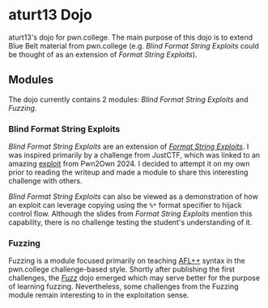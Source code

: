 # aturt13 Dojo
aturt13's dojo for pwn.college. The main purpose of this dojo is to extend Blue Belt material from pwn.college (e.g. *Blind Format String Exploits* could be thought of as an extension of *Format String Exploits*).

## Modules
The dojo currently contains 2 modules: *Blind Format String Exploits* and *Fuzzing*.

### Blind Format String Exploits
*Blind Format String Exploits* are an extension of [*Format String Exploits*](https://pwn.college/software-exploitation/format-string-exploits/). I was inspired primarily by a challenge from JustCTF, which was linked to an amazing [exploit](https://www.synacktiv.com/en/publications/exploiting-a-blind-format-string-vulnerability-in-modern-binaries-a-case-study-from) from Pwn2Own 2024. I decided to attempt it on my own prior to reading the writeup and made a module to share this interesting challenge with others.

*Blind Format String Exploits* can also be viewed as a demonstration of how an exploit can leverage copying using the `%*` format specifier to hijack control flow. Although the slides from *Format String Exploits* mention this capability, there is no challenge testing the student's understanding of it.

### Fuzzing
Fuzzing is a module focused primarily on teaching [AFL++](https://github.com/AFLplusplus/AFLplusplus) syntax in the pwn.college challenge-based style. Shortly after publishing the first challenges, the [*Fuzz*](https://pwn.college/fuzz~c7f7b8c2/) dojo emerged which may serve better for the purpose of learning fuzzing. Nevertheless, some challenges from the Fuzzing module remain interesting to in the exploitation sense.
